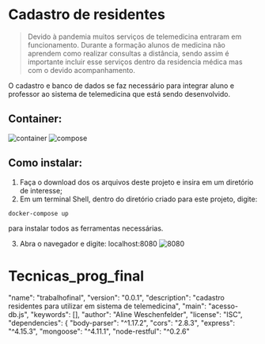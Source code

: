 # Cadastro de residentes
> Devido à pandemia muitos serviços de telemedicina entraram em funcionamento.
Durante a formação alunos de medicina não aprendem como realizar consultas a distância, sendo assim é importante incluir esse serviços dentro da residencia médica mas com o devido acompanhamento.

O cadastro e banco de dados se faz necessário para integrar aluno e professor ao sistema de telemedicina que está sendo desenvolvido.

## Container:
![container](https://user-images.githubusercontent.com/65667824/85177998-beb84b00-b253-11ea-8be7-e00e07de82f5.png)
![compose](https://user-images.githubusercontent.com/65667824/85177942-93356080-b253-11ea-8906-670dcf7bff20.png)


## Como instalar:
1. Faça o download dos os arquivos deste projeto e insira em um diretório de interesse;
2. Em um terminal Shell, dentro do diretório criado para este projeto, digite:
````sh
docker-compose up
````
para instalar todos as ferramentas necessárias.

3. Abra o navegador e digite: localhost:8080
![8080](https://user-images.githubusercontent.com/65667824/85177961-a2b4a980-b253-11ea-995a-31740187147f.png)


# Tecnicas_prog_final
"name": "trabalhofinal",
"version": "0.0.1",
"description": "cadastro residentes para utilizar em sistema de telemedicina",
"main": "acesso-db.js",
"keywords": [],
"author": "Aline Weschenfelder",
"license": "ISC",
"dependencies": {
"body-parser": "^1.17.2",
"cors": "2.8.3",
"express": "^4.15.3",
"mongoose": "^4.11.1",
"node-restful": "^0.2.6"
 

